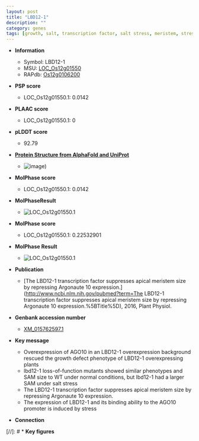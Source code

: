 ```yaml
---
layout: post
title: "LBD12-1"
description: ""
category: genes
tags: [growth, salt, transcription factor, salt stress, meristem, stress]
---
```


* **Information**  
    + Symbol: LBD12-1  
    + MSU: [LOC_Os12g01550](http://rice.plantbiology.msu.edu/cgi-bin/ORF_infopage.cgi?orf=LOC_Os12g01550)  
    + RAPdb: [Os12g0106200](http://rapdb.dna.affrc.go.jp/viewer/gbrowse_details/irgsp1?name=Os12g0106200)  

* **PSP score**  
    + LOC_Os12g01550.1: 0.0142 

* **PLAAC score**  
    + LOC_Os12g01550.1: 0 

* **pLDDT score**
    + 92.79

* **[Protein Structure from AlphaFold and UniProt](https://www.uniprot.org/uniprotkb/Q2QYU3/entry#structure)**
    + ![image](https://ricepsp.github.io/images/Q2/AF-Q2QYU3-F1.png))

* **MolPhase score**
    + LOC_Os12g01550.1: 0.0142

* **MolPhaseResult**
    + ![LOC_Os12g01550.1](https://ricepsp.github.io/pictures/LOC_Os12g/LOC_Os12g01550.1.png)

* **MolPhase score**
    + LOC_Os12g01550.1: 0.22532901

* **MolPhase Result**
    + ![LOC_Os12g01550.1](https://304243504.github.io/Pictures/LOC_Os12g/LOC_Os12g01550.1.png)

* **Publication**  
    + [The LBD12-1 transcription factor suppresses apical meristem size by repressing Argonaute 10 expression.](http://www.ncbi.nlm.nih.gov/pubmed?term=The LBD12-1 transcription factor suppresses apical meristem size by repressing Argonaute 10 expression.%5BTitle%5D), 2016, Plant Physiol.

* **Genbank accession number**  
    + [XM_015762597.1](http://www.ncbi.nlm.nih.gov/nuccore/XM_015762597.1)

* **Key message**  
    + Overexpression of AGO10 in an LBD12-1 overexpression background rescued the growth defect phenotype of LBD12-1 overexpressing plants
    + lbd12-1 loss-of-function mutants showed similar phenotypes and SAM size to WT under normal conditions, but lbd12-1 had a larger SAM under salt stress
    + The LBD12-1 transcription factor suppresses apical meristem size by repressing Argonaute 10 expression.
    + The expression of LBD12-1 and its binding ability to the AGO10 promoter is induced by stress

* **Connection**  

[//]: # * **Key figures**  


